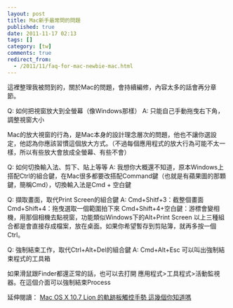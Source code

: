 ```yaml
---
layout: post
title: Mac新手最常問的問題
published: true
date: 2011-11-17 02:13
tags: []
category: [tw]
comments: true
redirect_from:
  - /2011/11/faq-for-mac-newbie-mac.html
---
```



這裡整理我被問到的，關於Mac的問題，會持續編修，內容太多的話會再分章節。


Q: 如何把視窗放大到全螢幕（像Windows那樣）
A: 只能自己手動拖曳右下角，調整視窗大小

Mac的放大視窗的行為，是Mac本身的設計理念層次的問題，他也不讓你選設定，他認為你應該習慣這個放大方式。（不過每個應用程式的放大行為可能不太一樣，所以有些放大會放成全螢幕、有些不會）


Q: 如何切換輸入法、剪下、貼上等等
A: 我想你大概還不知道，原本Windows上搭配Ctrl的組合鍵，在Mac很多都要改搭配Command鍵（也就是有蘋果圖的那顆鍵，簡稱Cmd），切換輸入法是Cmd + 空白鍵


Q: 擷取畫面，取代Print Screen的組合鍵
A:
Cmd+Shitf+3：截整個畫面
Cmd+Shift+4：拖曳選取一個範圍拍下來
Cmd+Shift+4+空白鍵：游標會變相機，用那個相機去點視窗，功能類似Windows下的Alt+Print Screen
以上三種組合都是會直接存成檔案，放在桌面。如果你希望暫存到剪貼簿，就再多按一個Ctrl。


Q: 強制結束工作，取代Ctrl+Alt+Del的組合鍵
A: Cmd+Alt+Esc 可以叫出強制結束程式的工具箱

如果滑鼠跟Finder都還正常的話，也可以去打開 應用程式>工具程式>活動監視器。在這個介面可以強制結束Process


延伸閱讀：
[Mac OS X 10.7 Lion 的軌跡板觸控手勢 這幾個你知道嗎][1]



[1]: http://littlebmix.blogspot.com/2011/09/macbook-with-mac-os-x-107-lion.html
